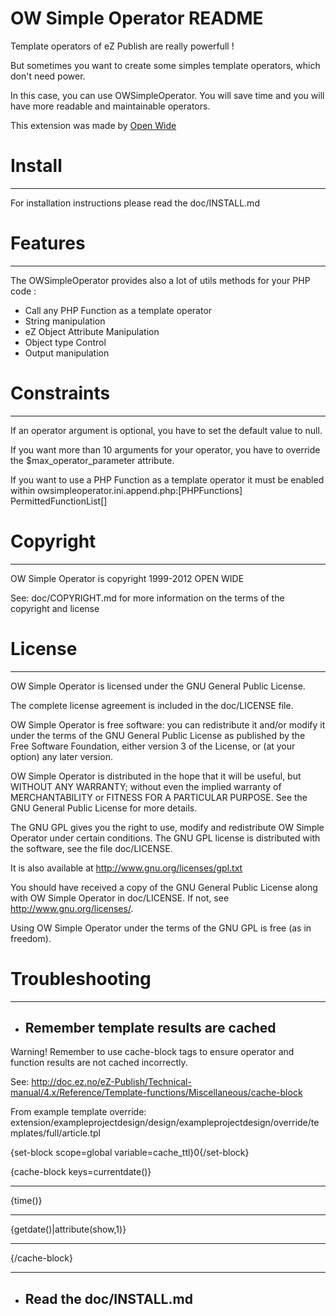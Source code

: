 OW Simple Operator README
=====================

Template operators of eZ Publish are really powerfull !

But sometimes you want to create some simples template operators, which don't need power.

In this case, you can use OWSimpleOperator. You will save time and you will have more readable and maintainable operators.

This extension was made by [Open Wide](http://openwide.fr)

# Install
   ------------

For installation instructions please read the doc/INSTALL.md


# Features
   ------------

The OWSimpleOperator provides also a lot of utils methods for your PHP code :

* Call any PHP Function as a template operator
* String manipulation
* eZ Object Attribute Manipulation
* Object type Control
* Output manipulation


# Constraints
   ------------

If an operator argument is optional, you have to set the default value to null.

If you want more than 10 arguments for your operator, you have to override the $max_operator_parameter attribute.

If you want to use a PHP Function as a template operator it must be enabled within owsimpleoperator.ini.append.php:[PHPFunctions] PermittedFunctionList[]


# Copyright
   ------------

OW Simple Operator is copyright 1999-2012 OPEN WIDE

See: doc/COPYRIGHT.md for more information on the terms of the copyright and license


# License
   ------------

OW Simple Operator is licensed under the GNU General Public License.

The complete license agreement is included in the doc/LICENSE file.

OW Simple Operator is free software: you can redistribute it and/or modify
it under the terms of the GNU General Public License as published by
the Free Software Foundation, either version 3 of the License, or
(at your option) any later version.

OW Simple Operator is distributed in the hope that it will be useful,
but WITHOUT ANY WARRANTY; without even the implied warranty of
MERCHANTABILITY or FITNESS FOR A PARTICULAR PURPOSE.  See the
GNU General Public License for more details.

The GNU GPL gives you the right to use, modify and redistribute
OW Simple Operator under certain conditions. The GNU GPL license
is distributed with the software, see the file doc/LICENSE.

It is also available at http://www.gnu.org/licenses/gpl.txt

You should have received a copy of the GNU General Public License
along with OW Simple Operator in doc/LICENSE.  If not, see http://www.gnu.org/licenses/.

Using OW Simple Operator under the terms of the GNU GPL is free (as in freedom).


# Troubleshooting
   ------------

* Remember template results are cached
   ------------

Warning! Remember to use cache-block tags to ensure operator and function results are not cached incorrectly.

See: http://doc.ez.no/eZ-Publish/Technical-manual/4.x/Reference/Template-functions/Miscellaneous/cache-block

From example template override: extension/exampleprojectdesign/design/exampleprojectdesign/override/templates/full/article.tpl

{set-block scope=global variable=cache_ttl}0{/set-block}

<!-- snip -->

{cache-block keys=currentdate()}
<hr />
{time()}
<hr />
{getdate()|attribute(show,1)}
<hr />
{/cache-block}

   ------------

* Read the doc/INSTALL.md
   ------------
